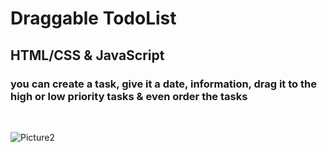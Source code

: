 # Draggable TodoList
## HTML/CSS & JavaScript
### you can create a task, give it a date, information, drag it to the high or low priority tasks & even order the tasks

<br>

![Picture2](https://github.com/KamyarGanjian/simple-Todo-List-JS/assets/145255798/182d45c2-e6d2-42fe-8018-05e4f5367a15)
